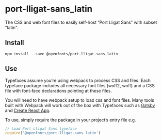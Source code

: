 
# port-lligat-sans_latin

The CSS and web font files to easily self-host “Port Lligat Sans” with subset "latin".

## Install

`npm install --save @openfonts/port-lligat-sans_latin`

## Use

Typefaces assume you’re using webpack to process CSS and files. Each typeface
package includes all necessary font files (woff2, woff) and a CSS file with
font-face declarations pointing at these files.

You will need to have webpack setup to load css and font files. Many tools built
with Webpack will work out of the box with Typefaces such as [Gatsby](https://github.com/gatsbyjs/gatsby)
and [Create React App](https://github.com/facebookincubator/create-react-app).

To use, simply require the package in your project’s entry file e.g.

```javascript
// Load Port Lligat Sans typeface
require('@openfonts/port-lligat-sans_latin')
```
